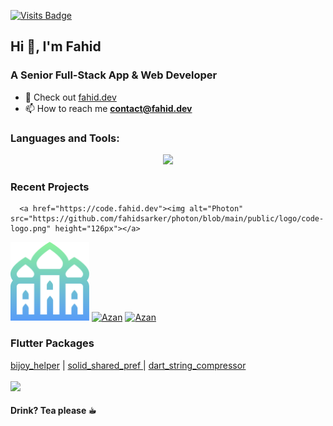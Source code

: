 [![Visits Badge](https://komarev.com/ghpvc/?username=fahidsarker&base=2003&label=Profile%20views&color=red&style=for-the-badge)](https://fahid.dev)

<h2>Hi 👋, I'm Fahid</h2>
<h3>A Senior Full-Stack App & Web Developer</h3>

- 🔭 Check out [fahid.dev](https://fahid.dev)
- 📫 How to reach me **contact@fahid.dev**

<h3>Languages and Tools:</h3>

<p align="center">
<img src="https://skillicons.dev/icons?i=flutter,dart,html,css,js,ts,nextjs,react,figma,git,jest,nodejs,postgres,postman,py,tailwind,vscode,visualstudio,notion,vercel,vite,supabase,styledcomponents,sass,regex,prisma,powershell,planetscale,mysql,md,firebase,express,electron,cloudflare"/>
</p>
<h3>Recent Projects</h3>
<div>
      
      <a href="https://code.fahid.dev"><img alt="Photon" src="https://github.com/fahidsarker/photon/blob/main/public/logo/code-logo.png" height="126px"></a>
  <a href="https://play.google.com/store/apps/details?id=com.muhammadfahid.minimaladhan"><img alt="Azan" src="https://github.com/MuhammadFahidSarker/minimal_adhan/raw/master/logos/logo.png" height="126px"></a>
  <a href="https://play.google.com/store/apps/details?id=com.muhammadfahid.sqliter"><img alt="Azan" src="https://play-lh.googleusercontent.com/V6ie-a61SB2eY3NXfkJht09Q9UFYzWgXLmtgZ9qtfgm21DV7Unm9CufHJHxlLklN2Fw=w240-h480-rw" height="126px"></a>
  <a href="https://play.google.com/store/apps/details?id=com.muhammadfahid.taleajoke"><img alt="Azan" src="https://play-lh.googleusercontent.com/maUytm9r0GlfrPVly-03jc1FzlZ5An1OZcRs_ueKzWUsXvRPQ93rsuT_1ArLMw3hWw=w240-h480-rw" height="126px"></a>

</div>


<h3>Flutter Packages</h3>
<div>
  <a href="https://pub.dev/packages/bijoy_helper">bijoy_helper</a>
  |
<a href="https://pub.dev/packages/solid_shared_pref">solid_shared_pref </a>
    |
<a href="https://pub.dev/packages/dart_string_compressor">dart_string_compressor </a>
</div>

<br/>
<img  src="https://github-readme-stats.vercel.app/api/top-langs/?username=fahidsarker&layout=compact&theme=onedark" />
<h4>Drink? Tea please ☕︎</h4>
